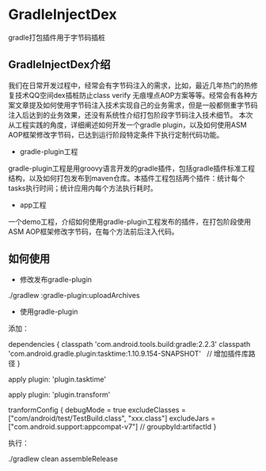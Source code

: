 # GradleInjectDex 
gradle打包插件用于字节码插桩

## GradleInjectDex介绍
我们在日常开发过程中，经常会有字节码注入的需求，比如，最近几年热门的热修复技术QQ空间dex插桩防止class verify 无痕埋点AOP方案等等。经常会有各种方案文章提及如何使用字节码注入技术实现自己的业务需求，但是一般都侧重字节码注入后达到的业务效果，还没有系统性介绍打包阶段字节码注入技术细节。
本次从工程实践的角度，详细阐述如何开发一个gradle plugin，以及如何使用ASM AOP框架修改字节码，已达到运行阶段特定条件下执行定制代码功能。


* gradle-plugin工程

gradle-plugin工程是用groovy语言开发的gradle插件，包括gradle插件标准工程结构，以及如何打包发布到maven仓库。本插件工程包括两个插件：统计每个tasks执行时间；统计应用内每个方法执行耗时。


* app工程

一个demo工程，介绍如何使用gradle-plugin工程发布的插件，在打包阶段使用ASM AOP框架修改字节码，在每个方法前后注入代码。

## 如何使用

* 修改发布gradle-plugin

./gradlew :gradle-plugin:uploadArchives

* 使用gradle-plugin

添加：

dependencies {
    classpath 'com.android.tools.build:gradle:2.2.3'
    classpath 'com.android.gradle.plugin:tasktime:1.10.9.154-SNAPSHOT'   // 增加插件库路径
}

apply plugin: 'plugin.tasktime'

apply plugin: 'plugin.transform'

tranformConfig {
debugMode = true
    excludeClasses = ["com/android/test/TestBuild.class", "xxx.class"]
    excludeJars = ["com.android.support:appcompat-v7"]  // groupbyId:artifactId
}

执行：

./gradlew clean assembleRelease 
